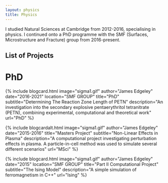 ```yaml
---
layout: physics
title: Physics
---
```


I studied Natural Sciences at Cambridge from 2012-2016, specialising in physics.  I continued onto a PhD programme with the SMF (Surfaces, Microstructure and Fracture) group from 2016-present.

## List of Projects

# PhD
{% include blogcard.html image="sigma1.gif" author="James Edgeley" date="2016-2021" location="SMF GROUP" title="PhD" subtitle="Determining The Reaction Zone Length of PETN"
description="An investigation into the secondary explosive pentaerythritol tetranitrate (PETN), combining experimental, computational and theoretical work"
url="PhD" %}

{% include blogcardalt.html image="sigma1.gif" author="James Edgeley" date="2015-2016" title="Masters Project" subtitle="Non-Linear Effects in Plasma"
description="A computational project investigating perturbation effects in plasma.  A particle-in-cell method was used to simulate several different scenarios"
url="MSci" %}

{% include blogcard.html image="sigma1.gif" author="James Edgeley" date="2015" location="SMF GROUP" title="Part II Computational Project" subtitle="The Ising Model"
description="A simple simulation of ferromagnetism in C++"
url="Ising" %}